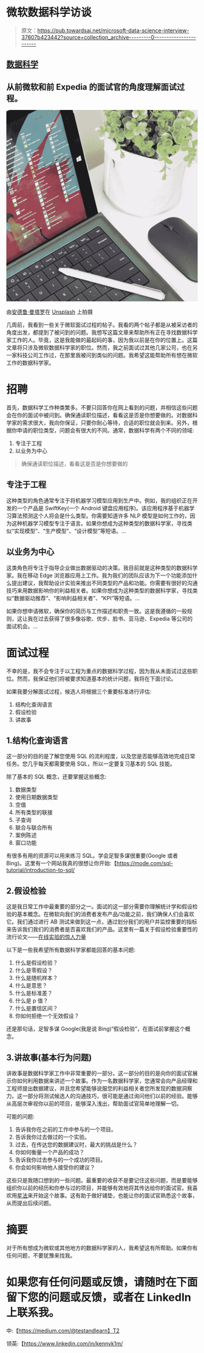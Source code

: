 # 微软数据科学访谈

> 原文：<https://pub.towardsai.net/microsoft-data-science-interview-37607b423442?source=collection_archive---------0----------------------->

## [数据科学](https://towardsai.net/p/category/data-science)

## 从前微软和前 Expedia 的面试官的角度理解面试过程。

![](img/efd1ef7caba49dfb831c83b55d2badc1.png)

由[安德鲁·曼塔罗](https://unsplash.com/@andymant?utm_source=medium&utm_medium=referral)在 [Unsplash](https://unsplash.com?utm_source=medium&utm_medium=referral) 上拍摄

几周前，我看到一些关于微软面试过程的帖子。我看的两个帖子都是从被采访者的角度出发，都提到了被问到的问题。我想写这篇文章来帮助所有正在寻找数据科学家工作的人。毕竟，这是我能做的最起码的事，因为我以前是在你的位置上。这篇文章将只涉及微软数据科学家的职位。然而，我之前面试过其他几家公司，也在另一家科技公司工作过，在那里我被问到类似的问题。我希望这能帮助所有想在微软工作的数据科学家。

# 招聘

首先，数据科学工作种类繁多。不要只回答你在网上看到的问题，并相信这些问题会在你的面试中被问到。确保通读职位描述，看看这是否是你想要做的。对数据科学家的需求很大，我向你保证，只要你耐心等待，合适的职位就会到来。另外，根据你申请的职位类型，问题会有很大的不同。通常，数据科学有两个不同的领域:

1.  专注于工程
2.  以业务为中心

> 确保通读职位描述，看看这是否是你想要做的

## 专注于工程

这种类型的角色通常专注于将机器学习模型应用到生产中。例如，我的组织正在开发的一个产品是 SwiftKey(一个 Android 键盘应用程序)。该应用程序基于机器学习算法预测这个人将会是什么类型。你需要知道许多 NLP 模型是如何工作的，因为这种机器学习模型专注于语言。如果你想成为这种类型的数据科学家，寻找类似“实现模型”、“生产模型”、“设计模型”等短语。…

## 以业务为中心

这类角色将专注于指导企业做出数据驱动的决策。我目前就是这种类型的数据科学家。我在移动 Edge 浏览器应用上工作。我为我们的团队应该为下一个功能添加什么提出建议，我帮助设计实验来推出不同类型的产品和功能。你需要有很好的沟通技巧来用数据影响你的利益相关者。如果你想成为这种类型的数据科学家，寻找类似“数据驱动推荐”、“影响利益相关者”、“KPI”等短语。…

如果你想申请微软，确保你的简历与工作描述和职责一致。这是我遵循的一般规则，这让我在过去获得了很多像谷歌、优步、脸书、亚马逊、Expedia 等公司的面试机会。…

# 面试过程

不幸的是，我不会专注于以工程为重点的数据科学过程，因为我从未面试过这些职位。然而，我保证他们将被要求知道基本的统计问题，我将在下面讨论。

如果我要分解面试过程，候选人将根据三个重要标准进行评估:

1.  结构化查询语言
2.  假设检验
3.  讲故事

## 1.结构化查询语言

这一部分的目的是了解您使用 SQL 的流利程度，以及您是否能够高效地完成日常任务。您几乎每天都需要使用 SQL，所以一定要复习基本的 SQL 技能。

除了基本的 SQL 概念，还要掌握这些概念:

1.  数据类型
2.  使用日期数据类型
3.  空值
4.  所有类型的联接
5.  子查询
6.  联合与联合所有
7.  案例陈述
8.  窗口功能

有很多有用的资源可以用来练习 SQL。学会足智多谋很重要(Google 或者 Bing)。这里有一个网站我真的很想让你开始:【https://mode.com/sql-tutorial/introduction-to-sql/ 

## 2.假设检验

这是我日常工作中最重要的部分之一。面试的这一部分需要你理解统计学和假设检验的基本概念。在微软向我们的消费者发布产品/功能之前，我们确保人们会喜欢它。我们通过进行 AB 测试来做到这一点，通过划分我们的用户并监控重要的指标来告诉我们我们的消费者是否喜欢我们的产品。这里有一篇关于假设检验重要性的流行论文——[在线实验的惊人力量](https://hbr.org/2017/09/the-surprising-power-of-online-experiments)

以下是一些我希望所有数据科学家都能回答的基本问题:

1.  什么是假设检验？
2.  什么是零假设？
3.  什么是随机样本？
4.  什么是意思？
5.  什么是标准差？
6.  什么是 p 值？
7.  什么是置信区间？
8.  你如何拒绝一个无效假设？

还是那句话，足智多谋 Google(我是说 Bing)“假设检验”，在面试前掌握这个概念。

## 3.讲故事(基本行为问题)

讲故事是数据科学家工作中非常重要的一部分。这一部分的目的是向你的面试官展示你如何利用数据来讲述一个故事。作为一名数据科学家，您通常会向产品经理和工程师提出数据建议，并且您希望能够说服您的利益相关者您所发现的数据洞察力。这一部分将测试候选人的沟通技巧，很可能是通过询问他们以前的经验。能够从高层次审视你以前的项目，能够深入浅出，帮助面试官简单地理解一切。

可能的问题:

1.  告诉我你在之前的工作中参与的一个项目。
2.  告诉我你过去做过的一个实验。
3.  过去，在传达您的数据建议时，最大的挑战是什么？
4.  你如何衡量一个产品的成功？
5.  告诉我你过去参与的一个成功的项目。
6.  你会如何影响他人接受你的建议？

这些只是我随口想到的一些问题。最重要的收获不是要记住这些问题，而是要能够组织你以前的经历和你参与过的项目，并能够有效地将其传达给你的面试官。我喜欢用[星法](https://theinterviewguys.com/star-method/)来开始这个故事。这有助于做好铺垫，也能让你的面试官熟悉这个故事，从而提出后续问题。

# 摘要

对于所有想成为微软或其他地方的数据科学家的人，我希望这有所帮助。如果你有任何问题，不要犹豫来找我。

# 如果您有任何问题或反馈，请随时在下面留下您的问题或反馈，或者在 LinkedIn 上联系我。

中:【https://medium.com/@testandlearn】T2

领英:【https://www.linkedin.com/in/kennyk1m/ 